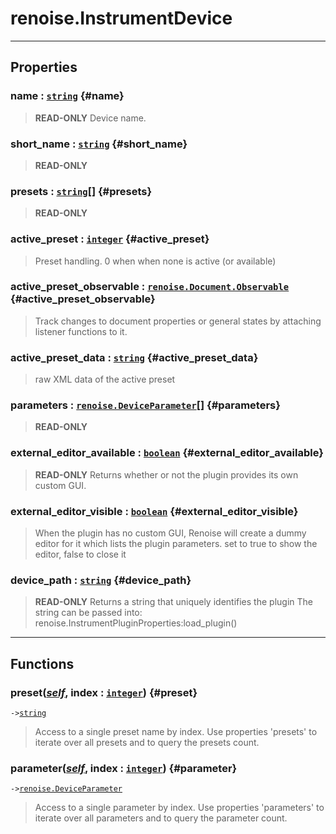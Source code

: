 # renoise.InstrumentDevice  

<!-- toc -->
  

---  
## Properties
### name : [`string`](../../API/builtins/string.md) {#name}
> **READ-ONLY** Device name.

### short_name : [`string`](../../API/builtins/string.md) {#short_name}
> **READ-ONLY**

### presets : [`string`](../../API/builtins/string.md)[] {#presets}
> **READ-ONLY**

### active_preset : [`integer`](../../API/builtins/integer.md) {#active_preset}
> Preset handling. 0 when when none is active (or available)

### active_preset_observable : [`renoise.Document.Observable`](../../API/renoise/renoise.Document.Observable.md) {#active_preset_observable}
> Track changes to document properties or general states by attaching listener
> functions to it.

### active_preset_data : [`string`](../../API/builtins/string.md) {#active_preset_data}
> raw XML data of the active preset

### parameters : [`renoise.DeviceParameter`](../../API/renoise/renoise.DeviceParameter.md)[] {#parameters}
> **READ-ONLY**

### external_editor_available : [`boolean`](../../API/builtins/boolean.md) {#external_editor_available}
> **READ-ONLY** Returns whether or not the plugin provides its own custom GUI.

### external_editor_visible : [`boolean`](../../API/builtins/boolean.md) {#external_editor_visible}
> When the plugin has no custom GUI, Renoise will create a dummy editor for it which
> lists the plugin parameters.
> set to true to show the editor, false to close it

### device_path : [`string`](../../API/builtins/string.md) {#device_path}
> **READ-ONLY** Returns a string that uniquely identifies the plugin
> The string can be passed into: renoise.InstrumentPluginProperties:load_plugin()

  

---  
## Functions
### preset([*self*](../../API/builtins/self.md), index : [`integer`](../../API/builtins/integer.md)) {#preset}
`->`[`string`](../../API/builtins/string.md)  

> Access to a single preset name by index. Use properties 'presets' to iterate
> over all presets and to query the presets count.
### parameter([*self*](../../API/builtins/self.md), index : [`integer`](../../API/builtins/integer.md)) {#parameter}
`->`[`renoise.DeviceParameter`](../../API/renoise/renoise.DeviceParameter.md)  

> Access to a single parameter by index. Use properties 'parameters' to iterate
> over all parameters and to query the parameter count.  

